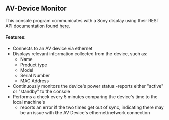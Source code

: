 ## AV-Device Monitor   

This console program communicates with a Sony display using their REST API documentation found [here](https://pro-bravia.sony.net/develop/integrate/rest-api/spec/index.html).


#### Features:

- Connects to an AV device via ethernet    
- Displays relevant information collected from the device, such as:   
    - Name
    - Product type
    - Model
    - Serial Number 
    - MAC Address 
- Continuously monitors the device's power status 
    -reports either "active" or "standby" to the console 
- Performs a check every 5 minutes comparing the device's time to the local machine's 
    - reports an error if the two times get out of sync, indicating there may be an issue with the AV Device's ethernet/network connection


